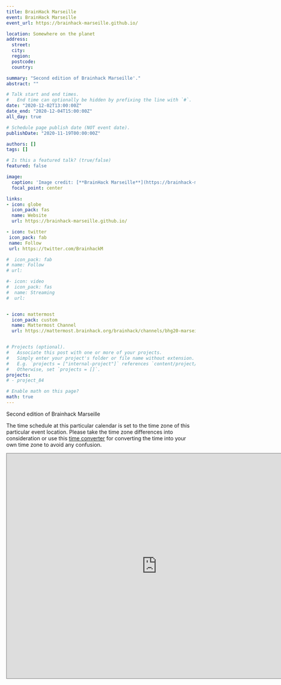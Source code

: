 ```yaml
---
title: BrainHack Marseille
event: BrainHack Marseille
event_url: https://brainhack-marseille.github.io/

location: Somewhere on the planet
address:
  street:
  city:
  region:
  postcode:
  country:

summary: "Second edition of Brainhack Marseille'."
abstract: ""

# Talk start and end times.
#   End time can optionally be hidden by prefixing the line with `#`.
date: "2020-12-02T13:00:00Z"
date_end: "2020-12-04T15:00:00Z"
all_day: true

# Schedule page publish date (NOT event date).
publishDate: "2020-11-19T00:00:00Z"

authors: []
tags: []

# Is this a featured talk? (true/false)
featured: false

image:
  caption: 'Image credit: [**BrainHack Marseille**](https://brainhack-marseille.github.io/)'
  focal_point: center

links:
- icon: globe
  icon_pack: fas
  name: Website
  url: https://brainhack-marseille.github.io/

- icon: twitter
 icon_pack: fab
 name: Follow
 url: https://twitter.com/BrainhackM

#  icon_pack: fab
# name: Follow
# url: 

#- icon: video
#  icon_pack: fas
#  name: Streaming
#  url: 


- icon: mattermost
  icon_pack: custom
  name: Mattermost Channel
  url: https://mattermost.brainhack.org/brainhack/channels/bhg20-marseille


# Projects (optional).
#   Associate this post with one or more of your projects.
#   Simply enter your project's folder or file name without extension.
#   E.g. `projects = ["internal-project"]` references `content/project/deep-learning/index.md`.
#   Otherwise, set `projects = []`.
projects:
# - project_84

# Enable math on this page?
math: true
---
```


Second edition of Brainhack Marseille


The time schedule at this particular calendar is set to the time zone of this particular event location. 
Please take the time zone differences into consideration or use this [time converter](https://www.thetimezoneconverter.com/) 
for converting the time into your own time zone to avoid any confusion. 
<iframe src="https://calendar.google.com/calendar/embed?height=600&amp;wkst=1&amp;bgcolor=%23ffffff&amp;ctz=Europe%2FParis&amp;src=YnJhaW5oYWNrLm1hcnNlaWxsZUBnbWFpbC5jb20&amp;color=%23039BE5&amp;mode=AGENDA&amp;showNav=0&amp;showDate=0&amp;showPrint=0&amp;showTabs=0&amp;showCalendars=0&amp;showTitle=0" style="border:solid 1px #777" width="800" height="600" frameborder="0" scrolling="no"></iframe>